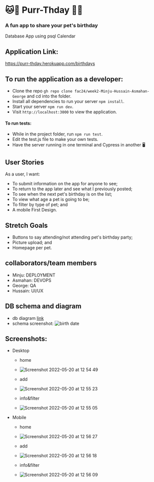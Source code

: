 # 🐱🐶 Purr-Thday 🐧🐰
### A fun app to share your pet's birthday 
Database App using psql Calendar 

## Application Link:
https://purr-thday.herokuapp.com/birthdays

## To run the application as a developer:
- Clone the repo `gh repo clone fac24/week2-Minju-Hussain-Asmahan-George` and cd into the folder.
- Install all dependencies to run your server `npm install`.
- Start your server `npm run dev`.
- Visit `http://localhost:3000` to view the application.

#### To run tests:
- While in the project folder, run `npm run test`.
- Edit the test.js file to make your own tests.
- Have the server running in one terminal and Cypress in another 🖥

## User Stories
As a user, I want:
- To submit information on the app for anyone to see;
- To return to the app later and see what I previously posted; 
- To see when the next pet's birthday is on the list;
- To view what age a pet is going to be;
- To filter by type of pet; and 
- A mobile First Design.

## Stretch Goals
- Buttons to say attending/not attending pet's birthday party; 
- Picture upload; and
- Homepage per pet.

## collaborators/team members
- Minju: DEPLOYMENT
- Asmahan: DEVOPS
- George: QA
- Hussain: UI/UX

## DB schema and diagram
- db diagram [link](https://dbdiagram.io/d/6282a2a97f945876b62bfe9b)
- schema screenshot:
![birth date](https://user-images.githubusercontent.com/48757517/169522164-07de93e4-6ca6-4191-99de-5dd05bfb5183.png)

## Screenshots:
* Desktop
  - home
  - ![Screenshot 2022-05-20 at 12 54 49](https://user-images.githubusercontent.com/48757517/169533528-0ef2f67d-6e61-4a16-b851-d4ab365f678c.png)

  - add
  - ![Screenshot 2022-05-20 at 12 55 23](https://user-images.githubusercontent.com/48757517/169533547-c5de91df-5571-4a4d-85e3-6e4c376bacc8.png)

  - info&filter
  - ![Screenshot 2022-05-20 at 12 55 05](https://user-images.githubusercontent.com/48757517/169533559-bef3227c-89e9-48d9-a1da-cbea28bfcfed.png)

* Mobile
  - home 
  - ![Screenshot 2022-05-20 at 12 56 27](https://user-images.githubusercontent.com/48757517/169533176-161b23a6-098f-4d0f-9d17-8b175ffaf174.png)
             
  - add
  - ![Screenshot 2022-05-20 at 12 56 18](https://user-images.githubusercontent.com/48757517/169533262-ab143ed0-fb30-4252-b9e4-c54b27b7e8f2.png)

  - info&filter
  - ![Screenshot 2022-05-20 at 12 56 09](https://user-images.githubusercontent.com/48757517/169533298-fd5c6a14-4fa1-4801-9721-524382f55b7f.png)


